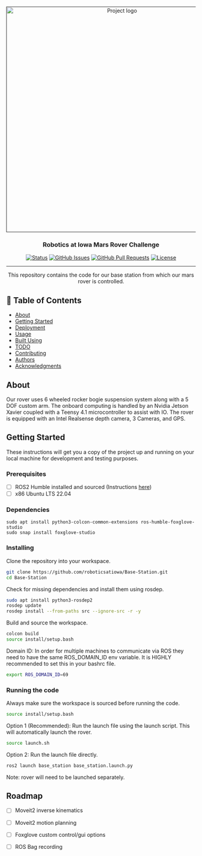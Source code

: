 <p align="center">
  <a href="" rel="noopener">
 <img width=600px src="images/logo.jpg" alt="Project logo"></a>
</p>

<h3 align="center">Robotics at Iowa Mars Rover Challenge</h3>

<div align="center">

[![Status](https://img.shields.io/badge/status-active-success.svg)]()
[![GitHub Issues](https://img.shields.io/github/issues/roboticsatiowa/Base-Station.svg)](https://github.com/roboticsatiowa/Base-Station/issues)
[![GitHub Pull Requests](https://img.shields.io/github/issues-pr/roboticsatiowa/Base-Station.svg)](https://github.com/roboticsatiowa/Base-Station/pulls)
[![License](https://img.shields.io/badge/license-MIT-blue.svg)](/LICENSE)

</div>

---

<p align="center"> 
    This repository contains the code for our base station from which our mars rover is controlled.
    <br> 
</p>

## 📝 Table of Contents

- [About](#about)
- [Getting Started](#getting_started)
- [Deployment](#deployment)
- [Usage](#usage)
- [Built Using](#built_using)
- [TODO](../TODO.md)
- [Contributing](../CONTRIBUTING.md)
- [Authors](#authors)
- [Acknowledgments](#acknowledgement)

## About <a name = "about"></a>

Our rover uses 6 wheeled rocker bogie suspension system along with a 5 DOF custom arm. The onboard computing is handled by an Nvidia Jetson Xavier coupled with a Teensy 4.1 microcontroller to assist with IO. The rover is equipped with an Intel Realsense depth camera, 3 Cameras, and GPS.

## Getting Started <a name = "getting_started"></a>

These instructions will get you a copy of the project up and running on your local machine for development and testing purposes. 

### Prerequisites

- [ ] ROS2 Humble installed and sourced (Instructions [here](https://docs.ros.org/en/humble/Installation/Ubuntu-Install-Debians.html))
- [ ] x86 Ubuntu LTS 22.04

### Dependencies
```
sudo apt install python3-colcon-common-extensions ros-humble-foxglove-studio
sudo snap install foxglove-studio
```

### Installing

Clone the repository into your workspace.
```bash
git clone https://github.com/roboticsatiowa/Base-Station.git
cd Base-Station
```

Check for missing dependencies and install them using rosdep.
```bash
sudo apt install python3-rosdep2
rosdep update
rosdep install --from-paths src --ignore-src -r -y
```

Build and source the workspace.
```bash
colcon build
source install/setup.bash
```

Domain ID: In order for multiple machines to communicate via ROS they need to have the same ROS_DOMAIN_ID env variable. It is HIGHLY recommended to set this in your bashrc file.
```bash
export ROS_DOMAIN_ID=69
```

### Running the code

Always make sure the workspace is sourced before running the code.
```bash
source install/setup.bash 
```


Option 1 (Recommended): Run the launch file using the launch script. This will automatically launch the rover.
```bash
source launch.sh
```
Option 2: Run the launch file directly.
```bash
ros2 launch base_station base_station.launch.py
```
Note: rover will need to be launched separately.

## Roadmap

- [ ] Moveit2 inverse kinematics
- [ ] Moveit2 motion planning
- [ ] Foxglove custom control/gui options
- [ ] ROS Bag recording

